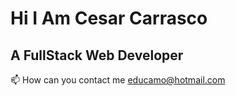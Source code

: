 # Hi I Am Cesar Carrasco
## A FullStack Web Developer





📫 How can you contact me educamo@hotmail.com

